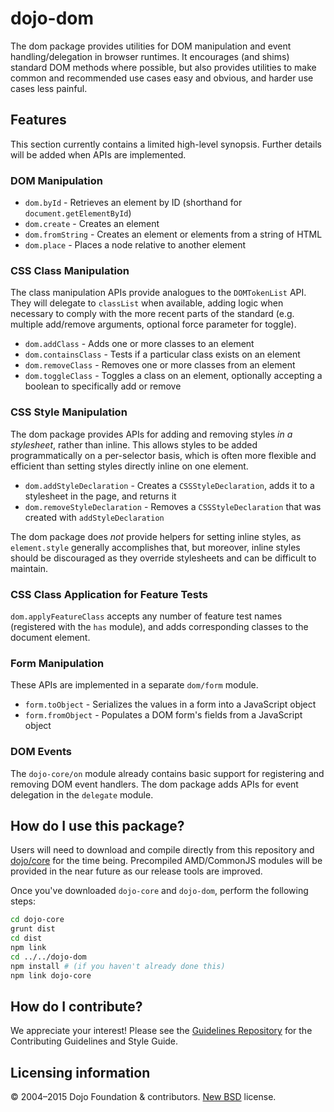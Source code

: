 # dojo-dom

The dom package provides utilities for DOM manipulation and event handling/delegation in browser runtimes.
It encourages (and shims) standard DOM methods where possible, but also provides utilities to make
common and recommended use cases easy and obvious, and harder use cases less painful.

## Features

This section currently contains a limited high-level synopsis. Further details will be added when APIs are implemented.

### DOM Manipulation

* `dom.byId` - Retrieves an element by ID (shorthand for `document.getElementById`)
* `dom.create` - Creates an element
* `dom.fromString` - Creates an element or elements from a string of HTML
* `dom.place` - Places a node relative to another element

### CSS Class Manipulation

The class manipulation APIs provide analogues to the `DOMTokenList` API.  They will delegate to `classList`
when available, adding logic when necessary to comply with the more recent parts of the standard
(e.g. multiple add/remove arguments, optional force parameter for toggle).

* `dom.addClass` - Adds one or more classes to an element
* `dom.containsClass` - Tests if a particular class exists on an element
* `dom.removeClass` - Removes one or more classes from an element
* `dom.toggleClass` - Toggles a class on an element, optionally accepting a boolean to specifically add or remove

### CSS Style Manipulation

The dom package provides APIs for adding and removing styles *in a stylesheet*, rather than inline.  This allows
styles to be added programmatically on a per-selector basis, which is often more flexible and efficient than
setting styles directly inline on one element.

* `dom.addStyleDeclaration` - Creates a `CSSStyleDeclaration`, adds it to a stylesheet in the page, and returns it
* `dom.removeStyleDeclaration` - Removes a `CSSStyleDeclaration` that was created with `addStyleDeclaration`

The dom package does *not* provide helpers for setting inline styles, as `element.style` generally accomplishes that,
but moreover, inline styles should be discouraged as they override stylesheets and can be difficult to maintain.

### CSS Class Application for Feature Tests

`dom.applyFeatureClass` accepts any number of feature test names (registered with the `has` module), and adds
corresponding classes to the document element.

### Form Manipulation

These APIs are implemented in a separate `dom/form` module.

* `form.toObject` - Serializes the values in a form into a JavaScript object
* `form.fromObject` - Populates a DOM form's fields from a JavaScript object

### DOM Events

The `dojo-core/on` module already contains basic support for registering and removing DOM event handlers.
The dom package adds APIs for event delegation in the `delegate` module.

## How do I use this package?

Users will need to download and compile directly from this repository and
[dojo/core](https://github.com/dojo/core) for the time being.
Precompiled AMD/CommonJS modules will be provided in the near future as our release tools are improved.

Once you've downloaded `dojo-core` and `dojo-dom`, perform the following steps:

```sh
cd dojo-core
grunt dist
cd dist
npm link
cd ../../dojo-dom
npm install # (if you haven't already done this)
npm link dojo-core
```

## How do I contribute?

We appreciate your interest! Please see the [Guidelines Repository](https://github.com/dojo/guidelines#readme) for the
Contributing Guidelines and Style Guide.

## Licensing information

© 2004–2015 Dojo Foundation & contributors. [New BSD](http://opensource.org/licenses/BSD-3-Clause) license.

